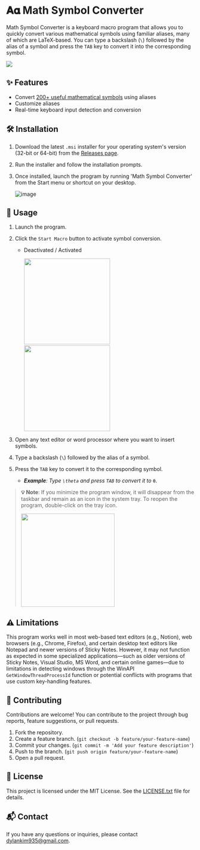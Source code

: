 # 𝐀𝛂 Math Symbol Converter

Math Symbol Converter is a keyboard macro program that allows you to quickly convert various mathematical symbols using familiar aliases, many of which are LaTeX-based. You can type a backslash (`\`) followed by the alias of a symbol and press the `TAB` key to convert it into the corresponding symbol.

<img src="https://github.com/user-attachments/assets/231bafd4-c73f-4ad4-be1e-671b6aece353">

## ✨ Features

- Convert [200+ useful mathematical symbols](https://github.com/YMK-Studio/math-symbol-converter/wiki) using aliases
- Customize aliases
- Real-time keyboard input detection and conversion

## 🛠️ Installation

1. Download the latest `.msi` installer for your operating system's version (32-bit or 64-bit) from the [Releases page](https://github.com/YMK-Studio/math-symbol-converter/releases).
2. Run the installer and follow the installation prompts.
3. Once installed, launch the program by running 'Math Symbol Converter' from the Start menu or shortcut on your desktop.

   ![image](https://github.com/user-attachments/assets/eff7a78c-379e-40ce-b39f-83d22ef1550c)
   
## 📖 Usage

1. Launch the program.
2. Click the `Start Macro` button to activate symbol conversion.
    - Deactivated / Activated
      
        <img src="https://github.com/user-attachments/assets/942b94d2-9a38-4443-a871-7533f403194a" width="230" height="230">&nbsp;&nbsp;
        <img src="https://github.com/user-attachments/assets/a883e5fc-54a1-4d77-a2c4-40f622d9137d" width="230" height="230">

3. Open any text editor or word processor where you want to insert symbols.
4. Type a backslash (`\`) followed by the alias of a symbol.
5. Press the `TAB` key to convert it to the corresponding symbol.

    - ***Example**: Type `\theta` and press `TAB` to convert it to* `θ`.
    
> **💡 Note**: If you minimize the program window, it will disappear from the taskbar and remain as an icon in the system tray. To reopen the program, double-click on the tray icon.
> 
> <img src="https://github.com/user-attachments/assets/32de3b5b-cee3-4cd7-8b74-75b20933735d" width="250px">

## ⚠️ Limitations

This program works well in most web-based text editors (e.g., Notion), web browsers (e.g., Chrome, Firefox), and certain desktop text editors like Notepad and newer versions of Sticky Notes. However, it may not function as expected in some specialized applications—such as older versions of Sticky Notes, Visual Studio, MS Word, and certain online games—due to limitations in detecting windows through the WinAPI `GetWindowThreadProcessId` function or potential conflicts with programs that use custom key-handling features.

## 🙌 Contributing

Contributions are welcome! You can contribute to the project through bug reports, feature suggestions, or pull requests.

1. Fork the repository.
2. Create a feature branch. (`git checkout -b feature/your-feature-name`)
3. Commit your changes. (`git commit -m 'Add your feature description'`)
4. Push to the branch. (`git push origin feature/your-feature-name`)
5. Open a pull request.

## 📜 License

This project is licensed under the MIT License. See the [LICENSE.txt](LICENSE.txt) file for details.

## 📬 Contact

If you have any questions or inquiries, please contact [dylankim935@gmail.com](mailto:dylankim935@gmail.com).
